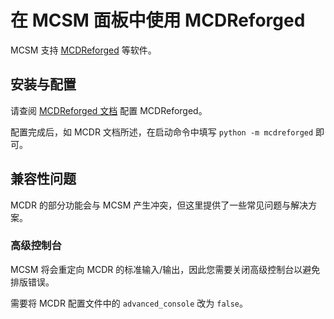# 在 MCSM 面板中使用 MCDReforged

MCSM 支持 [MCDReforged](https://github.com/Fallen-Breath/MCDReforged) 等软件。

## 安装与配置

请查阅 [MCDReforged 文档](https://mcdreforged.readthedocs.io/zh_CN/latest/) 配置 MCDReforged。

配置完成后，如 MCDR 文档所述，在启动命令中填写 `python -m mcdreforged` 即可。

## 兼容性问题

MCDR 的部分功能会与 MCSM 产生冲突，但这里提供了一些常见问题与解决方案。

### 高级控制台

MCSM 将会重定向 MCDR 的标准输入/输出，因此您需要关闭高级控制台以避免排版错误。

需要将 MCDR 配置文件中的 `advanced_console` 改为 `false`。
